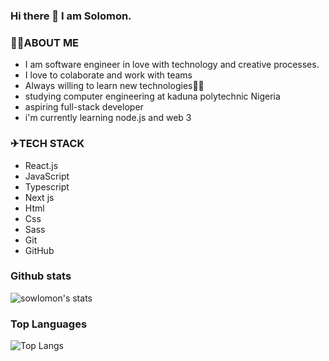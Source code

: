 ### Hi there 👋 I am Solomon.

### 👨‍💻ABOUT ME

- I am software engineer in love with technology and creative processes.
- I love to colaborate and work with teams
- Always willing to learn new technologies👨‍💻
- studying computer engineering at kaduna polytechnic Nigeria
- aspiring full-stack developer
- i'm currently learning node.js and web 3

### ✈TECH STACK

- React.js
- JavaScript 
- Typescript
- Next js
- Html
- Css
- Sass
- Git
- GitHub 


### Github stats

![sowlomon's stats](https://github-readme-stats.vercel.app/api?username=sowlomon&count_private=true&show_icons=true&theme=radical)

### Top Languages

![Top Langs](https://github-readme-stats.vercel.app/api/top-langs/?username=sowlomon&show_icons=true&theme=radical)



